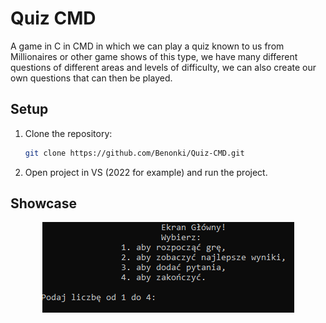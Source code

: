 # Quiz CMD

A game in C in CMD in which we can play a quiz known to us from Millionaires or other game shows of this type, we have many different questions of different areas and levels of difficulty, we can also create our own questions that can then be played.

## Setup

1. Clone the repository:
    ```bash
    git clone https://github.com/Benonki/Quiz-CMD.git
    ```
2. Open project in VS (2022 for example) and run the project.

## Showcase

<div align="center">
  <img src="https://github.com/Benonki/Portfolio/blob/main/StronaGlowna/sc/quiz.png" alt="Preview of My Project">
</div>
